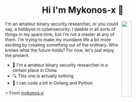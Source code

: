 
<h1 align="center">Hi I'm Mykonos-x 👋</h1>
  
  <img src="https://raw.githubusercontent.com/Mykonos-x/Mykonos-x/refs/heads/main/peeps-avatar-alpha%20(1).png" align="right" width="25%"/>

I'm an amateur binary security researcher, or you could say, a hobbyist in cybersecurity. I dabble in all sorts of things in my spare time, but I'm not a master at any of them. I'm trying to make my mundane life a bit more exciting by creating something out of the ordinary. Who knows what the future holds? For now, let's just enjoy the present.


- 🔭 I'm a amateur binary security researcher in a certain place in China
- 🔍 This one is actually nothing
- 💬 I can code a bit in Golang and Python



⭐ From [mykonos-x](https://github.com/Mykonos-x)

